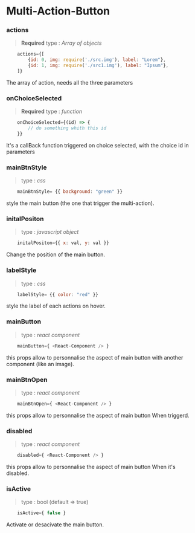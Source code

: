 # Multi-Action-Button



### actions

> **Required** 
> type : *Array of objects*
```javascript
	actions={[
		{id: 0, img: require('./src.img'), label: "Lorem"},
		{id: 1, img: require('./src1.img'), label: "Ipsum"},
	]}
```
The array of action, needs all the three parameters

  

### onChoiceSelected

> **Required** 
> type : *function*
```javascript
	onChoiceSelected={(id) => {
		// do something whith this id 
	}}
```

It's a callBack function triggered on choice selected, with the choice id in parameters

  

### mainBtnStyle
> type : *css*
```javascript
	mainBtnStyle= {{ background: "green" }}
```
style the main button (the one that trigger the multi-action).

  

### initalPositon
> type : *javascript object*
```javascript
	initalPositon={{ x: val, y: val }}
```
Change the position of the main button.

  

### labelStyle

> type : *css*
```javascript
	labelStyle= {{ color: "red" }}
```
style the label of each actions on hover.

  

### mainButton

> type : *react component*
```javascript
	mainButton={ <React-Component /> }
```

this props allow to personnalise the aspect of main button with another component (like an image).

  

### mainBtnOpen

> type : *react component*
```javascript
	mainBtnOpen={ <React-Component /> }
```

this props allow to personnalise the aspect of main button When triggerd.

  

### disabled

> type : *react component*
```javascript
	disabled={ <React-Component /> }
```

this props allow to personnalise the aspect of main button When it's disabled.

  

### isActive

> type : bool (default => true)
```javascript
	isActive={ false }
```



Activate or desacivate the main button.